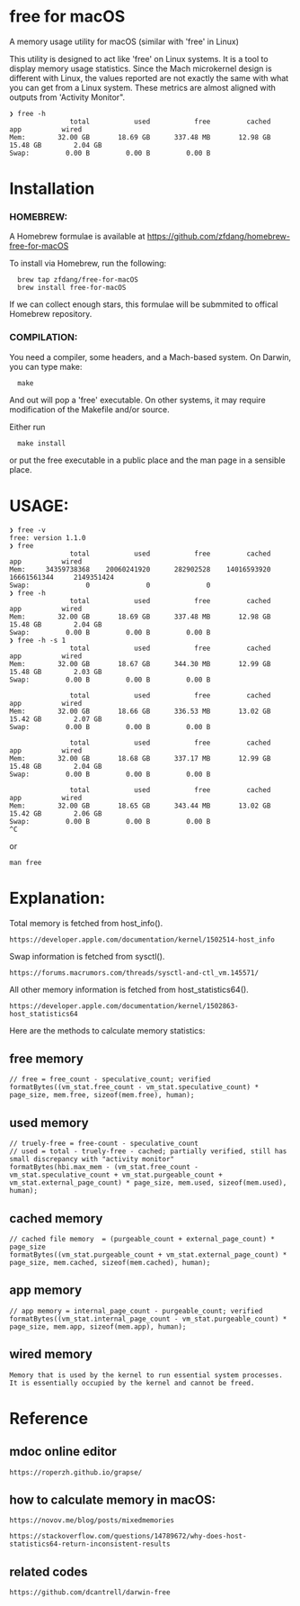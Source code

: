 # free for macOS

A memory usage utility for macOS  (similar with 'free' in Linux)

This utility is designed to act like 'free' on Linux systems.  It is a tool to display memory usage statistics. Since the Mach microkernel design is different with Linux, the values reported are not exactly the same with what you can get from a Linux system. These metrics are almost aligned with outputs from 'Activity Monitor".

```
❯ free -h
               total           used           free         cached            app          wired
Mem:        32.00 GB       18.69 GB      337.48 MB       12.98 GB       15.48 GB        2.04 GB
Swap:         0.00 B         0.00 B         0.00 B
```

# Installation

### HOMEBREW:

   A Homebrew formulae is available at https://github.com/zfdang/homebrew-free-for-macOS
   
   To install via Homebrew, run the following:

      brew tap zfdang/free-for-macOS
      brew install free-for-macOS

   If we can collect enough stars, this formulae will be submmited to offical Homebrew repository.

### COMPILATION:

   You need a compiler, some headers, and a Mach-based system.  On Darwin, you can type make:

      make

   And out will pop a 'free' executable.  On other systems, it may require modification of the Makefile and/or source.

   Either run 

      make install

   or put the free executable in a public place and the man page in a sensible place.

# USAGE:

```
❯ free -v
free: version 1.1.0
❯ free
               total           used           free         cached            app          wired
Mem:     34359738368    20060241920      282902528    14016593920    16661561344     2149351424
Swap:              0              0              0
❯ free -h
               total           used           free         cached            app          wired
Mem:        32.00 GB       18.69 GB      337.48 MB       12.98 GB       15.48 GB        2.04 GB
Swap:         0.00 B         0.00 B         0.00 B
❯ free -h -s 1
               total           used           free         cached            app          wired
Mem:        32.00 GB       18.67 GB      344.30 MB       12.99 GB       15.48 GB        2.03 GB
Swap:         0.00 B         0.00 B         0.00 B

               total           used           free         cached            app          wired
Mem:        32.00 GB       18.66 GB      336.53 MB       13.02 GB       15.42 GB        2.07 GB
Swap:         0.00 B         0.00 B         0.00 B

               total           used           free         cached            app          wired
Mem:        32.00 GB       18.68 GB      337.17 MB       12.99 GB       15.48 GB        2.04 GB
Swap:         0.00 B         0.00 B         0.00 B

               total           used           free         cached            app          wired
Mem:        32.00 GB       18.65 GB      343.44 MB       13.02 GB       15.42 GB        2.06 GB
Swap:         0.00 B         0.00 B         0.00 B
^C
```

or 

	man free

# Explanation:

Total memory is fetched from host_info().

`https://developer.apple.com/documentation/kernel/1502514-host_info`

Swap information is fetched from sysctl().

`https://forums.macrumors.com/threads/sysctl-and-ctl_vm.145571/`

All other memory information is fetched from host_statistics64().

`https://developer.apple.com/documentation/kernel/1502863-host_statistics64`

Here are the methods to calculate memory statistics:

## free memory

```
// free = free_count - speculative_count; verified
formatBytes((vm_stat.free_count - vm_stat.speculative_count) * page_size, mem.free, sizeof(mem.free), human);

```

## used memory
```
// truely-free = free-count - speculative_count
// used = total - truely-free - cached; partially verified, still has small discrepancy with "activity monitor"
formatBytes(hbi.max_mem - (vm_stat.free_count - vm_stat.speculative_count + vm_stat.purgeable_count + vm_stat.external_page_count) * page_size, mem.used, sizeof(mem.used), human);
```

## cached memory

```
// cached file memory  = (purgeable_count + external_page_count) * page_size
formatBytes((vm_stat.purgeable_count + vm_stat.external_page_count) * page_size, mem.cached, sizeof(mem.cached), human);

```

## app memory

```
// app memory = internal_page_count - purgeable_count; verified
formatBytes((vm_stat.internal_page_count - vm_stat.purgeable_count) * page_size, mem.app, sizeof(mem.app), human);

```

## wired memory

```
Memory that is used by the kernel to run essential system processes. 
It is essentially occupied by the kernel and cannot be freed.
```


# Reference

## mdoc online editor

```
https://roperzh.github.io/grapse/
```

## how to calculate memory in macOS:

```
https://novov.me/blog/posts/mixedmemories
```

```
https://stackoverflow.com/questions/14789672/why-does-host-statistics64-return-inconsistent-results
```


## related codes

```
https://github.com/dcantrell/darwin-free
```
